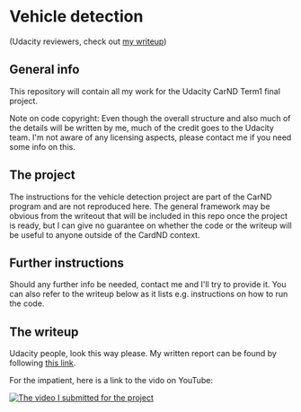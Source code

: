 # Vehicle detection

(Udacity reviewers, check out [my writeup](./WRITEUP_TIRILA_JM.md))

## General info

This repository will contain all my work for the Udacity CarND Term1 final project.

Note on code copyright: Even though the overall structure and also much of the details will be written by me, much 
of the credit goes to the Udacity team. I'm not aware of any licensing aspects, please contact me if you need some
info on this.

## The project

The instructions for the vehicle detection project are part of the CarND program and are not reproduced here. 
The general framework may be obvious from the writeout that will be included in this repo once the project is ready, but 
I can give no guarantee on whether the code or the writeup will be useful to anyone outside of the CardND context. 

## Further instructions

Should any further info be needed, contact me and I'll try to provide it. You 
can also refer to the writeup below as it lists e.g. instructions on how to run the code. 

## The writeup

Udacity people, look this way please. My written report can be found by following [this link](./WRITEUP_TIRILA_JM.md).

For the impatient, here is a link to the vido on YouTube: 

[![The video I submitted for the project](https://img.youtube.com/vi/wW3-68DhNfI/0.jpg)](https://www.youtube.com/watch?v=wW3-68DhNfI) 



